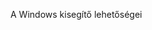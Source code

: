 <Token xmlns:xlink="http://www.w3.org/1999/xlink">A Windows kisegítő lehetőségei</Token>

<!--HONumber=Jun16_HO4-->


